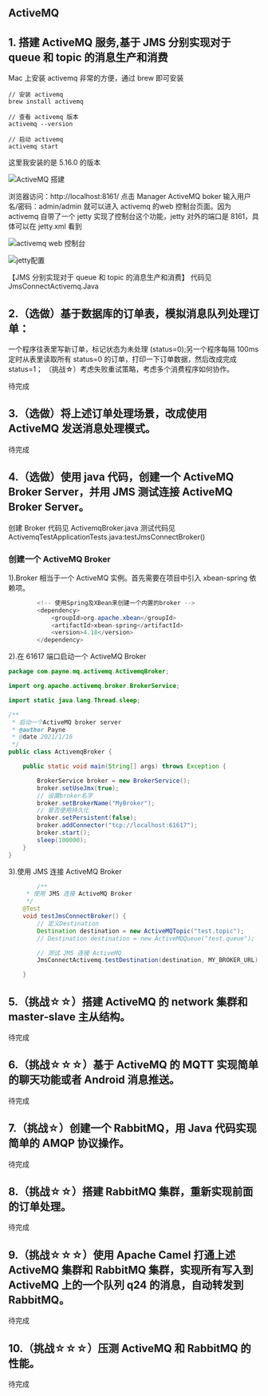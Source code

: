 



## ActiveMQ

## 1. 搭建 ActiveMQ 服务,基于 JMS 分别实现对于 queue 和 topic 的消息生产和消费

Mac 上安装 activemq 非常的方便，通过 brew 即可安装

```
// 安装 activemq
brew install activemq

// 查看 activemq 版本
activemq --version

// 启动 activemq
activemq start

```

这里我安装的是 5.16.0 的版本

![ActiveMQ 搭建](https://i.loli.net/2021/01/16/vUEHX3Lwbgiq8yC.png)

浏览器访问：http://localhost:8161/ 点击 Manager ActiveMQ boker 输入用户名/密码：admin/admin 就可以进入  activemq 的web 控制台页面。因为 activemq 自带了一个 jetty 实现了控制台这个功能，jetty 对外的端口是 8161，具体可以在 jetty.xml 看到

![activemq web 控制台](https://i.loli.net/2021/01/16/osp68UD3gSie2WO.png)

![jetty配置](https://i.loli.net/2021/01/16/VC7i5PEgOshFkdZ.png)


【JMS 分别实现对于 queue 和 topic 的消息生产和消费】 代码见 JmsConnectActivemq.Java

## 2.（选做）基于数据库的订单表，模拟消息队列处理订单：

一个程序往表里写新订单，标记状态为未处理 (status=0);另一个程序每隔 100ms 定时从表里读取所有 status=0 的订单，打印一下订单数据，然后改成完成 status=1；
（挑战☆）考虑失败重试策略，考虑多个消费程序如何协作。

待完成

## 3.（选做）将上述订单处理场景，改成使用 ActiveMQ 发送消息处理模式。
待完成

## 4.（选做）使用 java 代码，创建一个 ActiveMQ Broker Server，并用 JMS 测试连接 ActiveMQ Broker Server。

创建 Broker 代码见 ActivemqBroker.java
测试代码见 ActivemqTestApplicationTests.java:testJmsConnectBroker()

### 创建一个 ActiveMQ Broker

1).Broker 相当于一个 ActiveMQ 实例。首先需要在项目中引入 xbean-spring 依赖项。

```java
        <!-- 使用Spring及XBean来创建一个内置的broker -->
        <dependency>
            <groupId>org.apache.xbean</groupId>
            <artifactId>xbean-spring</artifactId>
            <version>4.18</version>
        </dependency>
```



2).在 61617 端口启动一个 ActiveMQ Broker

```Java
package com.payne.mq.activemq.ActivemqBroker;

import org.apache.activemq.broker.BrokerService;

import static java.lang.Thread.sleep;

/**
 * 启动一个ActiveMQ broker server
 * @author Payne
 * @date 2021/1/16
 */
public class ActivemqBroker {

    public static void main(String[] args) throws Exception {

        BrokerService broker = new BrokerService();
        broker.setUseJmx(true);
        // 设置broker名字
        broker.setBrokerName("MyBroker");
        // 是否使用持久化
        broker.setPersistent(false);
        broker.addConnector("tcp://localhost:61617");
        broker.start();
        sleep(100000);
    }
}
```



3).使用 JMS 连接 ActiveMQ Broker

```java
        /**
     * 使用 JMS 连接 ActiveMQ Broker
     */
    @Test
    void testJmsConnectBroker() {
        // 定义Destination
        Destination destination = new ActiveMQTopic("test.topic");
        // Destination destination = new ActiveMQQueue("test.queue");

        // 测试 JMS 连接 ActiveMQ
        JmsConnectActivemq.testDestination(destination, MY_BROKER_URL);

    }
```

## 5.（挑战☆☆）搭建 ActiveMQ 的 network 集群和 master-slave 主从结构。
待完成

## 6.（挑战☆☆☆）基于 ActiveMQ 的 MQTT 实现简单的聊天功能或者 Android 消息推送。
待完成

## 7.（挑战☆）创建一个 RabbitMQ，用 Java 代码实现简单的 AMQP 协议操作。
待完成

## 8.（挑战☆☆）搭建 RabbitMQ 集群，重新实现前面的订单处理。
待完成

## 9.（挑战☆☆☆）使用 Apache Camel 打通上述 ActiveMQ 集群和 RabbitMQ 集群，实现所有写入到 ActiveMQ 上的一个队列 q24 的消息，自动转发到 RabbitMQ。
待完成

## 10.（挑战☆☆☆）压测 ActiveMQ 和 RabbitMQ 的性能。
待完成



